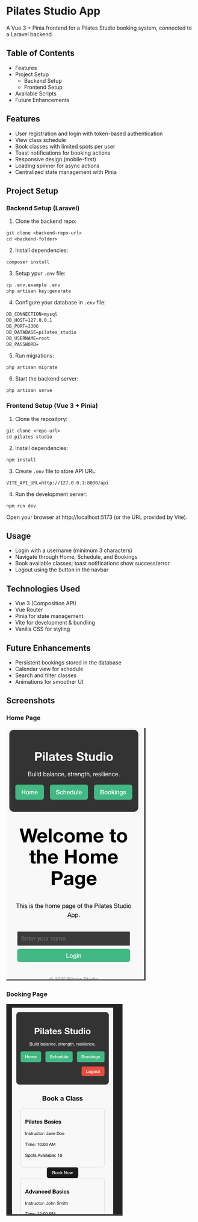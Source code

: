 # Pilates Studio App
A Vue 3 + Pinia frontend for a Pilates Studio booking system, connected to a Laravel backend.

## Table of Contents
* Features
* Project Setup
    * Backend Setup
    * Frontend Setup
* Available Scripts
* Future Enhancements

## Features
* User registration and login with token-based authentication
* View class schedule
* Book classes with limited spots per user
* Toast notifications for booking actions
* Responsive design (mobile-first)
* Loading spinner for async actions
* Centralized state management with Pinia

## Project Setup

### Backend Setup (Laravel)
1. Clone the backend repo:
```
git clone <backend-repo-url>
cd <backend-folder>
```

2. Install dependencies:
```
composer install
```

3. Setup ypur `.env` file:
```
cp .env.example .env
php artisan key:generate
```

4. Configure your database in `.env` file:
```
DB_CONNECTION=mysql
DB_HOST=127.0.0.1
DB_PORT=3306
DB_DATABASE=pilates_studio
DB_USERNAME=root
DB_PASSWORD=
```

5. Run migrations:
```
php artisan migrate
```

6. Start the backend server:
```
php artisan serve
```

### Frontend Setup (Vue 3 + Pinia)
1. Clone the repository:
```
git clone <repo-url>
cd pilates-studio
```

2. Install dependencies:
```
npm install
```

3. Create `.env` file to store API URL:
```
VITE_API_URL=http://127.0.0.1:8000/api
```

4. Run the development server:
```
npm run dev
```
Open your browser at http://localhost:5173 (or the URL provided by Vite).


## Usage
* Login with a username (minimum 3 characters)
* Navigate through Home, Schedule, and Bookings
* Book available classes; toast notifications show success/error
* Logout using the button in the navbar

## Technologies Used
* Vue 3 (Composition API)
* Vue Router
* Pinia for state management
* Vite for development & bundling
* Vanilla CSS for styling

## Future Enhancements
* Persistent bookings stored in the database
* Calendar view for schedule
* Search and filter classes
* Animations for smoother UI

## Screenshots
### Home Page
![Home Page](public/screenshots/Home.png)

### Booking Page
![Booking Page](public/screenshots/Bookings.png)